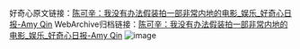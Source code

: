 好奇心原文链接：[陈可辛：我没有办法假装拍一部非常内地的电影_娱乐_好奇心日报-Amy Qin](https://www.qdaily.com/articles/9905.html)
WebArchive归档链接：[陈可辛：我没有办法假装拍一部非常内地的电影_娱乐_好奇心日报-Amy Qin](http://web.archive.org/web/20180131041112/http://www.qdaily.com:80/articles/9905.html)
![image](http://ww3.sinaimg.cn/large/007d5XDply1g3vh3xrq93j30u0535kjl)